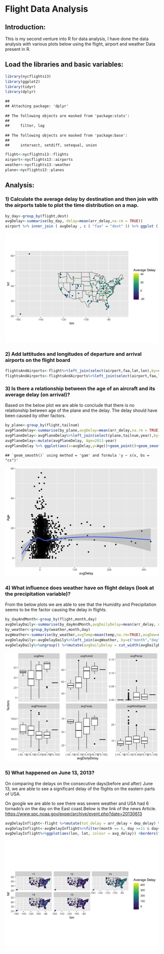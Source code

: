 Flight Data Analysis
================

## Introduction:

This is my second venture into R for data analysis, I have done the data
analysis with various plots below using the flight, airport and weather
Data present in R.

## Load the libraries and basic variables:

``` r
library(nycflights13)
library(ggplot2)
library(tidyr)
library(dplyr)
```

    ## 
    ## Attaching package: 'dplyr'

    ## The following objects are masked from 'package:stats':
    ## 
    ##     filter, lag

    ## The following objects are masked from 'package:base':
    ## 
    ##     intersect, setdiff, setequal, union

``` r
flight<-nycflights13::flights
airport<-nycflights13::airports
weather<-nycflights13::weather
plane<-nycflights13::planes
```

## Analysis:

### 1\) Calculate the average delay by destination and then join with the airports table to plot the time distribution on a map.

``` r
by_day<-group_by(flight,dest)
avgDelay<-summarise(by_day, delay=mean(arr_delay,na.rm = TRUE))
airport %>% inner_join ( avgDelay , c ( "faa" = "dest" )) %>% ggplot ( aes ( lon , lat, colour=delay )) + borders ( "state" ) + geom_point () + coord_quickmap () + scale_color_viridis_c("Average Delay") 
```

![](Flight-Data-Analysis---Second-Project_files/figure-gfm/FirstQuestion-1.png)<!-- -->

### 2\) Add lattitudes and longitudes of departure and arrival airports on the flight board

``` r
flightsAndAirports<-flight%>%left_join(select(airport,faa,lat,lon),by=c("origin"="faa"))%>%rename(origin_lat=lat,origin_lon=lon)
flightsAndAirports<-flightsAndAirports%>%left_join(select(airport,faa,lat,lon),by=c("dest"="faa"))%>%rename(dest_lat=lat,dest_lon=lon)
```

### 3\) Is there a relationship between the age of an aircraft and its average delay (on arrival)?

Based on the below plot we are able to conclude that there is no
relationship between age of the plane and the delay. The delay should
have been caused by other factors.

``` r
by_plane<-group_by(flight,tailnum)
avgPlaneDelay<-summarise(by_plane,avgDelay=mean(arr_delay,na.rm = TRUE))
avgPlaneDelay<-avgPlaneDelay%>%left_join(select(plane,tailnum,year),by="tailnum")
avgPlaneDelay<-mutate(avgPlaneDelay, Age=2013-year)
avgPlaneDelay %>% ggplot(aes(x=avgDelay,y=Age))+geom_point()+geom_smooth()
```

    ## `geom_smooth()` using method = 'gam' and formula 'y ~ s(x, bs = "cs")'

![](Flight-Data-Analysis---Second-Project_files/figure-gfm/ThirdQuestion-1.png)<!-- -->

### 4\) What influence does weather have on flight delays (look at the precipitation variable)?

From the below plots we are able to see that the Humidity and
Precipitation seems to be the factor causing the delay in flights.

``` r
by_dayAndMonth<-group_by(flight,month,day)
avgDelayDaily<-summarise(by_dayAndMonth,avgDailyDelay=mean(arr_delay, na.rm = TRUE))
by_weather<-group_by(weather,month,day)
avgWeather<-summarise(by_weather,avgTemp=mean(temp,na.rm=TRUE),avgDew=mean(dewp,na.rm=TRUE),avgHumid=mean(humid,na.rm=TRUE),avgWindSpeed=mean(wind_speed,na.rm=TRUE),avgPrecip=mean(precip,na.rm=TRUE),avgPressure=mean(pressure,na.rm=TRUE))
avgDelayDaily<-avgDelayDaily%>%left_join(avgWeather, by=c("month","day"))
avgDelayDaily%>%ungroup() %>%mutate(avgDailyDelay = cut_width(avgDailyDelay, 30)) %>%gather(weather, factors, -(month:avgDailyDelay)) %>%ggplot(aes(x=avgDailyDelay,y=factors))+geom_boxplot()+ facet_wrap(~ weather,scales = "free_y")
```

![](Flight-Data-Analysis---Second-Project_files/figure-gfm/FourthQuestion-1.png)<!-- -->

### 5\) What happened on June 13, 2013?

On comparing the delays on the consecutive days(before and after) June
13, we are able to see a significant delay of the flights on the eastern
parts of USA.

On google we are able to see there was severe weather and USA had 6
tornado’s on the day on the East coast.Below is the link of the news
Article.
<https://www.spc.noaa.gov/exper/archive/event.php?date=20130613>

``` r
avgDelayInflight<-flight %>%mutate(tot_delay = arr_delay + dep_delay) %>%group_by(month, day, dest) %>%summarize(avg_delay = mean(tot_delay, na.rm = TRUE)) 
avgDelayInflight<-avgDelayInflight%>%filter(month == 6, day >=11 & day<=15) %>%left_join(select(airports, faa, lat, lon), by = c("dest" = "faa"))
avgDelayInflight%>%ggplot(aes(lon, lat, colour = avg_delay)) +borders("state") +geom_point() +coord_quickmap()+ facet_wrap(~ day, nrow = 2)+ scale_color_viridis_c("Average Delay")
```

![](Flight-Data-Analysis---Second-Project_files/figure-gfm/FifthQuestion-1.png)<!-- -->
